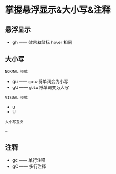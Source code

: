 # 掌握悬浮显示&大小写&注释

## 悬浮显示

- gh —— 效果和鼠标 hover 相同

## 大小写

`NORMAL 模式`

- gu —— `guiw` 将单词变为小写
- gU —— `gUiw` 将单词变为大写

`VISUAL 模式`

- u
- U

`大小写互换`

~

## 注释

- gc —— 单行注释
- gC —— 多行注释

